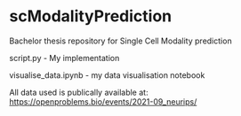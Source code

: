# scModalityPrediction
Bachelor thesis repository for Single Cell Modality prediction 


script.py - My implementation 

visualise_data.ipynb - my data visualisation notebook 

All data used is publically available at: https://openproblems.bio/events/2021-09_neurips/


